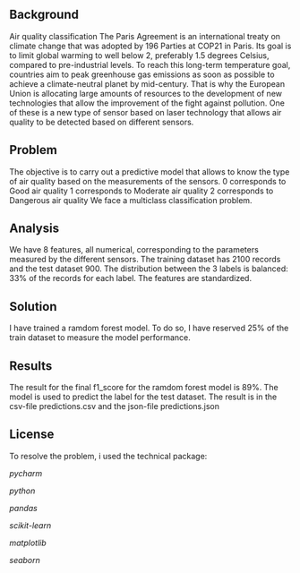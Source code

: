 ## Background
Air quality classification
The Paris Agreement is an international treaty on climate change that was adopted by 196 Parties at COP21 in Paris. Its goal is to limit global warming to well below 2, preferably 1.5 degrees Celsius, compared to pre-industrial levels.
To reach this long-term temperature goal, countries aim to peak greenhouse gas emissions as soon as possible to achieve a climate-neutral planet by mid-century.
That is why the European Union is allocating large amounts of resources to the development of new technologies that allow the improvement of the fight against pollution. One of these is a new type of sensor based on laser technology that allows air quality to be detected based on different sensors.


## Problem
The objective is to carry out a predictive model that allows to know the type of air quality based on the measurements of the sensors.
0 corresponds to Good air quality
1 corresponds to Moderate air quality
2 corresponds to Dangerous air quality
We face a multiclass classification problem.


## Analysis
We have 8 features, all numerical, corresponding to the parameters measured by the different sensors. The training dataset has 2100 records and the test dataset 900. The distribution between the 3 labels is balanced: 33% of the records for each label. The features are standardized. 


## Solution
I have trained a ramdom forest model. To do so, I have reserved 25% of the train dataset to measure the model performance.


## Results
The result for the final f1_score for the ramdom forest model is 89%.
The model is used to predict the label for the test dataset. The result is in the csv-file predictions.csv and the json-file predictions.json


## License
To resolve the problem, i used the technical package:

*pycharm*

*python*

*pandas*

*scikit-learn*

*matplotlib*

*seaborn*
